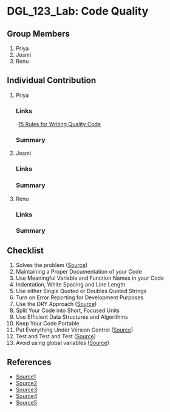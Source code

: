 # DGL_123_Lab: Code Quality

## Group Members
1. Priya
2. Josmi
3. Renu

## Individual Contribution
1. Priya
   ### Links
   -[15 Rules for Writing Quality Code](https://www.informit.com/articles/article.aspx?p=2223710)
   ### Summary
3. Josmi
   ### Links
   ### Summary
5. Renu
   ### Links
   ### Summary

## Checklist
1.	Solves the problem
([Source](https://keyholesoftware.com/writing-quality-code-practicing-make-it-work-make-it-right-make-it-fast/))
2.	Maintaining a Proper Documentation of your Code
3.	Use Meaningful Variable and Function Names in your Code
4.	Indentation, White Spacing and Line Length
5.	Use either Single Quoted or Doubles Quoted Strings
6.	Turn on Error Reporting for Development Purposes
7.	Use the DRY Approach
([Source](https://corephp.com/php-best-practices-that-you-must-follow/))
8.	Split Your Code into Short, Focused Units
9.	Use Efficient Data Structures and Algorithms
10.	Keep Your Code Portable
11.	Put Everything Under Version Control
([Source](https://www.informit.com/articles/article.aspx?p=2223710))
12.	Test and Test and Test
([Source](https://www.encora.com/insights/best-practices-to-improve-code-quality))
13.	Avoid using global variables
([Source](https://www.linkedin.com/pulse/php-best-practices-tips-samuel-john/))


## References
- [Source1](https://keyholesoftware.com/writing-quality-code-practicing-make-it-work-make-it-right-make-it-fast/)
- [Source2](https://corephp.com/php-best-practices-that-you-must-follow/)
- [Source3](https://www.informit.com/articles/article.aspx?p=2223710)
- [Source4](https://www.encora.com/insights/best-practices-to-improve-code-quality)
- [Source5](https://www.linkedin.com/pulse/php-best-practices-tips-samuel-john/)
  
